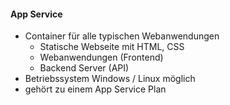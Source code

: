 #### **App Service**
* Container für alle typischen Webanwendungen
	* Statische Webseite mit HTML, CSS
	* Webanwendungen (Frontend) 
	* Backend Server (API)
* Betriebssystem Windows / Linux möglich
* gehört zu einem App Service Plan

<!-- - AppName -> used for public url -->
<!-- - Subscription -> payment -->
<!-- - Ressourcengruppe  -->
